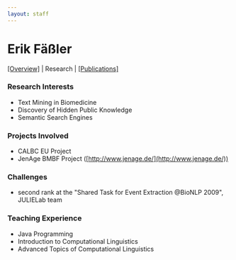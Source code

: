 ```yaml
---
layout: staff
---
```


# Erik Fäßler

[[Overview]](https://julielab.github.io/web/staff/Faessler/Erik+F%C3%A4%C3%9Fler.html) | 
Research | 
[[Publications]](https://julielab.github.io/web/staff/Faessler/publication.html)

### Research Interests
* Text Mining in Biomedicine
* Discovery of Hidden Public Knowledge
* Semantic Search Engines

### Projects Involved
* CALBC EU Project
* JenAge BMBF Project ([http://www.jenage.de/](http://www.jenage.de/))

### Challenges
* second rank at the \"Shared Task for Event Extraction @BioNLP 2009\",  JULIELab team

### Teaching Experience
* Java Programming
* Introduction to Computational Linguistics
* Advanced Topics of Computational Linguistics
